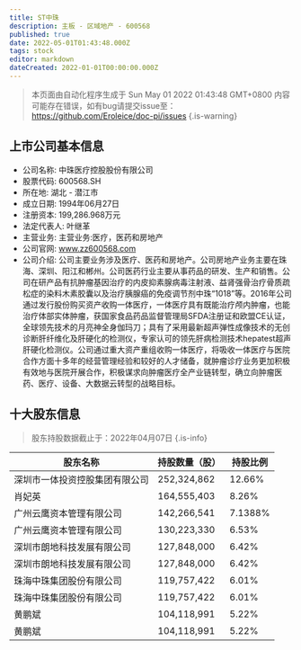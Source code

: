 ```yaml
---
title: ST中珠
description: 主板 - 区域地产 - 600568
published: true
date: 2022-05-01T01:43:48.000Z
tags: stock
editor: markdown
dateCreated: 2022-01-01T00:00:00.000Z
---
```


> 本页面由自动化程序生成于 Sun May 01 2022 01:43:48 GMT+0800
> 内容可能存在错误，如有bug请提交issue至：https://github.com/Eroleice/doc-pi/issues
{.is-warning}

## 上市公司基本信息
- 公司名称: 中珠医疗控股股份有限公司
- 股票代码: 600568.SH
- 所在地: 湖北 - 潜江市
- 成立日期: 1994年06月27日
- 注册资本: 199,286.968万元
- 法定代表人: 叶继革
- 主营业务: 主营业务:医疗，医药和房地产
- 公司官网: www.zz600568.com
- 公司介绍: 公司主要业务涉及医疗、医药和房地产。公司房地产业务主要在珠海、深圳、阳江和郴州。公司医药行业主要从事药品的研发、生产和销售。公司在研产品有抗肿瘤基因治疗的内皮抑素腺病毒注射液、益肾强骨治疗骨质疏松症的染料木素胶囊以及治疗胰腺癌的免疫调节剂中珠“1018”等。2016年公司通过发行股份购买资产收购一体医疗，一体医疗具有既能治疗颅内肿瘤，也能治疗体部实体肿瘤，获国家食品药品监督管理局SFDA注册证和欧盟CE认证，全球领先技术的月亮神全身伽玛刀；具有了采用最新超声弹性成像技术的无创诊断肝纤维化及肝硬化的检测仪，专家认可的领先肝病检测技术hepatest超声肝硬化检测仪。公司通过重大资产重组收购一体医疗，将吸收一体医疗与医院合作方面十多年的经营管理经验和较好的人才储备，就肿瘤诊疗业务更加积极有效地与医院开展合作，积极谋求向肿瘤医疗全产业链转型，确立向肿瘤医药、医疗、设备、大数据云转型的战略目标。


## 十大股东信息
> 股东持股数据截止于：2022年04月07日
{.is-info}

| 股东名称 | 持股数量（股） | 持股比例 |
| --- | --- | --- |
| 深圳市一体投资控股集团有限公司 | 252,324,862 | 12.66% |
| 肖妃英 | 164,555,403 | 8.26% |
| 广州云鹰资本管理有限公司 | 142,266,541 | 7.1388% |
| 广州云鹰资本管理有限公司 | 130,223,330 | 6.53% |
| 深圳市朗地科技发展有限公司 | 127,848,000 | 6.42% |
| 深圳市朗地科技发展有限公司 | 127,848,000 | 6.42% |
| 珠海中珠集团股份有限公司 | 119,757,422 | 6.01% |
| 珠海中珠集团股份有限公司 | 119,757,422 | 6.01% |
| 黄鹏斌 | 104,118,991 | 5.22% |
| 黄鹏斌 | 104,118,991 | 5.22% |




